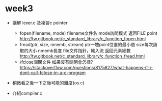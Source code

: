 # week3
* 講解 lexer.c 及複習c pointer
    * fopen(filename, mode) filename文件名 mode訪問模式 返回FILE point http://tw.gitbook.net/c_standard_library/c_function_fopen.html
    * fread(ptr, size, nmemb, stream) ptr一塊point位置的最小值 size每次讀取的大小 nmemb長度 file文件指針，輸入流  返回元素總數 http://tw.gitbook.net/c_standard_library/c_function_fread.html
    * /fclose關閉文件 如果沒有關閉會怎樣? https://stackoverflow.com/questions/8175827/what-happens-if-i-dont-call-fclose-in-a-c-program
* 稍微看之後一下之後可能的難度(os.c)

* 介紹compiler.c 